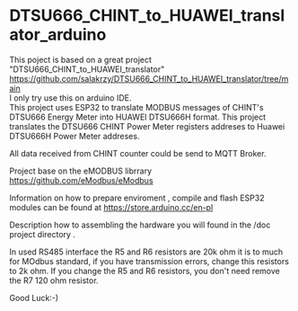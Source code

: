 # DTSU666_CHINT_to_HUAWEI_translator_arduino
This poject is based on a great project  "DTSU666_CHINT_to_HUAWEI_translator" https://github.com/salakrzy/DTSU666_CHINT_to_HUAWEI_translator/tree/main <br>
I only try use this on arduino IDE.<br>
This project uses ESP32 to translate MODBUS messages of CHINT's DTSU666 Energy Meter into HUAWEI DTSU666H format.
This project translates the DTSU666 CHINT Power Meter registers addreses to Huawei DTSU666H Power Meter addreses.

All data received from CHINT counter could be send to MQTT Broker.

Project base on the eMODBUS librrary  https://github.com/eModbus/eModbus 

Information on how to prepare enviroment , compile and flash ESP32 modules can be found at
https://store.arduino.cc/en-pl


Description how to assembling the hardware you will found in the /doc project directory . 

In used RS485 interface the R5 and R6 resistors are 20k ohm it is to much for MOdbus standard, if you have transmission errors, change this resistors to 2k ohm.
If you change the R5 and R6 resistors,  you don't need remove the R7 120 ohm resistor.

Good Luck:-)
